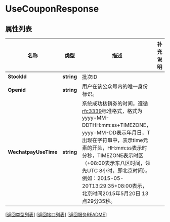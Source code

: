 # UseCouponResponse

## 属性列表

名称 | 类型 | 描述 | 补充说明
------------ | ------------- | ------------- | -------------
**StockId** | **string** | 批次ID | 
**Openid** | **string** | 用户在该公众号内的唯一身份标识。 | 
**WechatpayUseTime** | **string** | 系统成功核销券的时间，遵循[rfc3339](https://datatracker.ietf.org/doc/html/rfc3339)标准格式，格式为yyyy-MM-DDTHH:mm:ss+TIMEZONE，yyyy-MM-DD表示年月日，T出现在字符串中，表示time元素的开头，HH:mm:ss表示时分秒，TIMEZONE表示时区（+08:00表示东八区时间，领先UTC 8小时，即北京时间）。例如：2015-05-20T13:29:35+08:00表示，北京时间2015年5月20日 13点29分35秒。 | 

[\[返回类型列表\]](README.md#类型列表)
[\[返回接口列表\]](README.md#接口列表)
[\[返回服务README\]](README.md)


